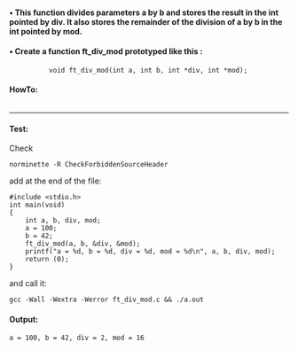 #### • This function divides parameters a by b and stores the result in the int pointed by div. It also stores the remainder of the division of a by b in the int pointed by mod.
#### • Create a function ft_div_mod prototyped like this :
```
          void ft_div_mod(int a, int b, int *div, int *mod);
```
#### HowTo:
```

```
--------  
#### Test:
Check
```
norminette -R CheckForbiddenSourceHeader 
```
add at the end of the file:
```
#include <stdio.h>
int	main(void)
{
	int	a, b, div, mod;
	a = 100;
	b = 42;
	ft_div_mod(a, b, &div, &mod);
	printf("a = %d, b = %d, div = %d, mod = %d\n", a, b, div, mod);
	return (0);
}
```
and call it:
```
gcc -Wall -Wextra -Werror ft_div_mod.c && ./a.out
```
#### Output:
```
a = 100, b = 42, div = 2, mod = 16
```